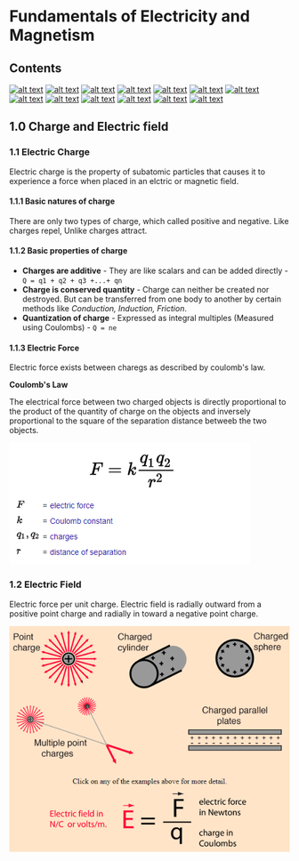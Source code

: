 # Fundamentals of Electricity and Magnetism

## Contents 

[![alt text](https://img.shields.io/badge/1.0-Charge%20and%20Electric%20field-yellowgreen)]()
[![alt text](https://img.shields.io/badge/2.0-Gauss's%20law%20and%20applications-yellowgreen)]()
[![alt text](https://img.shields.io/badge/3.0-Electric%20Potential-yellowgreen)]()
[![alt text](https://img.shields.io/badge/4.0-Electric%20Current%20%20and%20Ressistance-yellowgreen)]()
[![alt text](https://img.shields.io/badge/5.0-Capacitors%20and%20Dielectrics-yellowgreen)]()
[![alt text](https://img.shields.io/badge/6.0-Kirchhoff's%20laws-yellowgreen)]()
[![alt text](https://img.shields.io/badge/7.0-LC%20Circuits-yellowgreen)]()
[![alt text](https://img.shields.io/badge/8.0-Magnetic%20Field-yellowgreen)]()
[![alt text](https://img.shields.io/badge/9.0-Moving%20charges%20in%20magnetic%20field-yellowgreen)]()
[![alt text](https://img.shields.io/badge/10.0-Magnetic%20force-yellowgreen)]()
[![alt text](https://img.shields.io/badge/11.0-Induction-yellowgreen)]()
[![alt text](https://img.shields.io/badge/12.0-LR%20Circuits-yellowgreen)]()
[![alt text](https://img.shields.io/badge/13.0-LCR%20Circuits-yellowgreen)]()

## 1.0 Charge and Electric field

### 1.1 Electric Charge
Electric charge is the property of subatomic particles that causes it to experience a force when placed in an elctric or magnetic field.

#### 1.1.1 Basic natures of charge
There are only two types of charge, which called positive and negative. Like charges repel, Unlike charges attract.

#### 1.1.2 Basic properties of charge
- **Charges are additive** - They are like scalars and can be added directly - `Q = q1 + q2 + q3 +...+ qn`
- **Charge is conserved quantity** - Charge can neither be created nor destroyed. But can be transferred from one body to another by certain methods like *Conduction, Induction, Friction*.
- **Quantization of charge** - Expressed as integral multiples (Measured using Coulombs) - `Q = ne`

#### 1.1.3 Electric Force
Electric force exists between charegs as described by coulomb's law.

**Coulomb's Law**

The electrical force between two charged objects is directly proportional to the product of the quantity of charge on the objects and inversely proportional to the square of the separation distance betweeb the two objects. 

![alt text](https://github.com/NashoNightmare/Fundamentals-of-Electricity-and-Magnetism/blob/master/coulomb_law.png)

### 1.2 Electric Field
Electric force per unit charge. Electric field is radially outward from a positive point charge and radially in toward a negative point charge.

![alt text](https://github.com/NashoNightmare/Fundamentals-of-Electricity-and-Magnetism/blob/master/electric_field.png)
